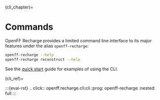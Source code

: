(cli_chapter)=
# Commands

OpenFF Recharge provides a limited command line interface to its major features under the alias `openff-recharge`:

```sh
openff-recharge --help
openff-recharge reconstruct --help
```

See the [quick start](quick_start_chapter) guide for examples of using the CLI.

(cli_ref)=
<!--
The click directive renders to rST,
so we must use eval-rst here
-->
:::{eval-rst}
.. click:: openff.recharge.cli:cli
    :prog: openff-recharge
    :nested: full
:::

